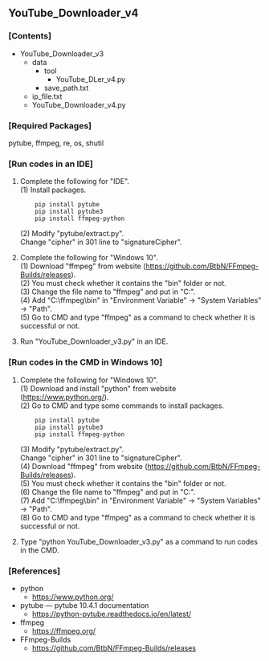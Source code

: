 ## YouTube_Downloader_v4

### \[Contents]

+ YouTube_Downloader_v3
  + data
    + tool
      + YouTube_DLer_v4.py
    + save_path.txt
  + ip_file.txt
  + YouTube_Downloader_v4.py
  
### \[Required Packages]

pytube, ffmpeg, re, os, shutil

### \[Run codes in an IDE]

1. Complete the following for "IDE".  
   (1) Install packages.     
   ```
       pip install pytube  
       pip install pytube3  
       pip install ffmpeg-python  
   ```         
   (2) Modify "pytube/extract.py".  
       Change "cipher" in 301 line to "signatureCipher".

2. Complete the following for "Windows 10".  
   (1) Download "ffmpeg" from website (https://github.com/BtbN/FFmpeg-Builds/releases).  
   (2) You must check whether it contains the "bin" folder or not.  
   (3) Change the file name to "ffmpeg" and put in "C:\".  
   (4) Add "C:\ffmpeg\bin" in "Environment Variable" -> "System Variables" -> "Path".  
   (5) Go to CMD and type "ffmpeg" as a command to check whether it is successful or not.  
 
3. Run "YouTube_Downloader_v3.py" in an IDE.

### \[Run codes in the CMD in Windows 10]

1. Complete the following for "Windows 10".  
   (1) Download and install "python" from website (https://www.python.org/).  
   (2) Go to CMD and type some commands to install packages.  
   ```
       pip install pytube  
       pip install pytube3  
       pip install ffmpeg-python  
   ``` 
   (3) Modify "pytube/extract.py".  
       Change "cipher" in 301 line to "signatureCipher".  
   (4) Download "ffmpeg" from website (https://github.com/BtbN/FFmpeg-Builds/releases).  
   (5) You must check whether it contains the "bin" folder or not.  
   (6) Change the file name to "ffmpeg" and put in "C:\".  
   (7) Add "C:\ffmpeg\bin" in "Environment Variable" -> "System Variables" -> "Path".  
   (8) Go to CMD and type "ffmpeg" as a command to check whether it is successful or not.  

2. Type "python YouTube_Downloader_v3.py" as a command to run codes in the CMD.

### \[References]

+ python
  + https://www.python.org/
+ pytube — pytube 10.4.1 documentation
  + https://python-pytube.readthedocs.io/en/latest/
+ ffmpeg
  + https://ffmpeg.org/
+ FFmpeg-Builds
  + https://github.com/BtbN/FFmpeg-Builds/releases

